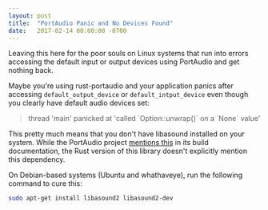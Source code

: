 ```yaml
---
layout: post
title:  "PortAudio Panic and No Devices Found"
date:   2017-02-14 00:00:00 -0700
---
```


Leaving this here for the poor souls on Linux systems that run into errors accessing the default input or output devices using PortAudio and get nothing back.

<!--more-->

Maybe you're using rust-portaudio and your application panics after accessing `default_output_device` or `default_intput_device` even though you clearly have default audio devices set:

> thread 'main' panicked at 'called \`Option::unwrap()\` on a \`None\` value'

This pretty much means that you don't have libasound installed on your system. While the PortAudio project [mentions this](http://portaudio.com/docs/v19-doxydocs/compile_linux.html) in its build documentation, the Rust version of this library doesn't explicitly mention this dependency.

On Debian-based systems (Ubuntu and whathaveye), run the following command to cure this:

```bash
sudo apt-get install libasound2 libasound2-dev
```